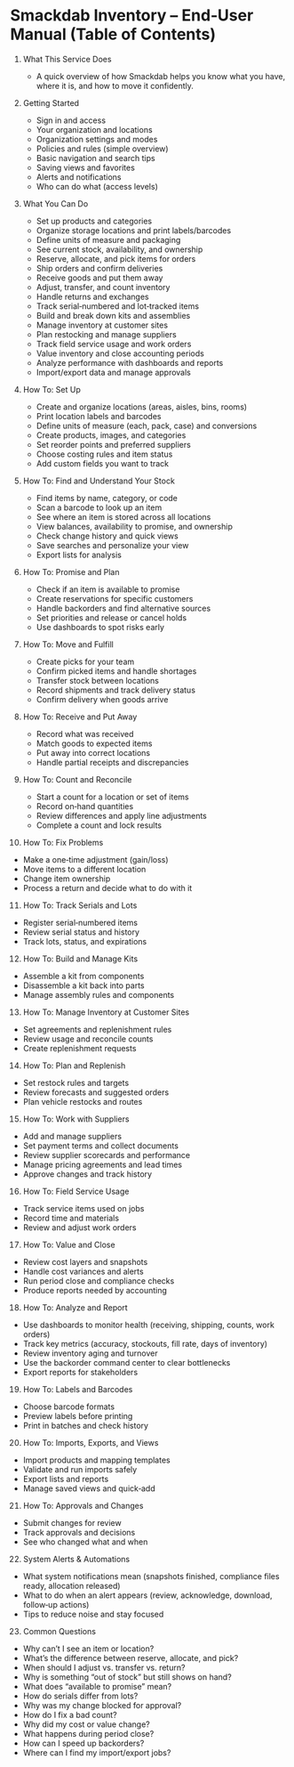 # Smackdab Inventory – End‑User Manual (Table of Contents)

1. What This Service Does
   - A quick overview of how Smackdab helps you know what you have, where it is, and how to move it confidently.

2. Getting Started
   - Sign in and access
   - Your organization and locations
   - Organization settings and modes
   - Policies and rules (simple overview)
   - Basic navigation and search tips
   - Saving views and favorites
   - Alerts and notifications
   - Who can do what (access levels)

3. What You Can Do
   - Set up products and categories
   - Organize storage locations and print labels/barcodes
   - Define units of measure and packaging
   - See current stock, availability, and ownership
   - Reserve, allocate, and pick items for orders
   - Ship orders and confirm deliveries
   - Receive goods and put them away
   - Adjust, transfer, and count inventory
   - Handle returns and exchanges
   - Track serial‑numbered and lot‑tracked items
   - Build and break down kits and assemblies
   - Manage inventory at customer sites
   - Plan restocking and manage suppliers
   - Track field service usage and work orders
   - Value inventory and close accounting periods
   - Analyze performance with dashboards and reports
   - Import/export data and manage approvals

4. How To: Set Up
   - Create and organize locations (areas, aisles, bins, rooms)
   - Print location labels and barcodes
   - Define units of measure (each, pack, case) and conversions
   - Create products, images, and categories
   - Set reorder points and preferred suppliers
   - Choose costing rules and item status
   - Add custom fields you want to track

5. How To: Find and Understand Your Stock
   - Find items by name, category, or code
   - Scan a barcode to look up an item
   - See where an item is stored across all locations
   - View balances, availability to promise, and ownership
   - Check change history and quick views
   - Save searches and personalize your view
   - Export lists for analysis

6. How To: Promise and Plan
   - Check if an item is available to promise
   - Create reservations for specific customers
   - Handle backorders and find alternative sources
   - Set priorities and release or cancel holds
   - Use dashboards to spot risks early

7. How To: Move and Fulfill
   - Create picks for your team
   - Confirm picked items and handle shortages
   - Transfer stock between locations
   - Record shipments and track delivery status
   - Confirm delivery when goods arrive

8. How To: Receive and Put Away
   - Record what was received
   - Match goods to expected items
   - Put away into correct locations
   - Handle partial receipts and discrepancies

9. How To: Count and Reconcile
   - Start a count for a location or set of items
   - Record on‑hand quantities
   - Review differences and apply line adjustments
   - Complete a count and lock results

10. How To: Fix Problems
   - Make a one‑time adjustment (gain/loss)
   - Move items to a different location
   - Change item ownership
   - Process a return and decide what to do with it

11. How To: Track Serials and Lots
   - Register serial‑numbered items
   - Review serial status and history
   - Track lots, status, and expirations

12. How To: Build and Manage Kits
   - Assemble a kit from components
   - Disassemble a kit back into parts
   - Manage assembly rules and components

13. How To: Manage Inventory at Customer Sites
   - Set agreements and replenishment rules
   - Review usage and reconcile counts
   - Create replenishment requests

14. How To: Plan and Replenish
   - Set restock rules and targets
   - Review forecasts and suggested orders
   - Plan vehicle restocks and routes

15. How To: Work with Suppliers
   - Add and manage suppliers
   - Set payment terms and collect documents
   - Review supplier scorecards and performance
   - Manage pricing agreements and lead times
   - Approve changes and track history

16. How To: Field Service Usage
   - Track service items used on jobs
   - Record time and materials
   - Review and adjust work orders

17. How To: Value and Close
   - Review cost layers and snapshots
   - Handle cost variances and alerts
   - Run period close and compliance checks
   - Produce reports needed by accounting

18. How To: Analyze and Report
   - Use dashboards to monitor health (receiving, shipping, counts, work orders)
   - Track key metrics (accuracy, stockouts, fill rate, days of inventory)
   - Review inventory aging and turnover
   - Use the backorder command center to clear bottlenecks
   - Export reports for stakeholders

19. How To: Labels and Barcodes
   - Choose barcode formats
   - Preview labels before printing
   - Print in batches and check history

20. How To: Imports, Exports, and Views
   - Import products and mapping templates
   - Validate and run imports safely
   - Export lists and reports
   - Manage saved views and quick‑add

21. How To: Approvals and Changes
   - Submit changes for review
   - Track approvals and decisions
   - See who changed what and when

22. System Alerts & Automations
   - What system notifications mean (snapshots finished, compliance files ready, allocation released)
   - What to do when an alert appears (review, acknowledge, download, follow‑up actions)
   - Tips to reduce noise and stay focused

23. Common Questions
   - Why can’t I see an item or location?
   - What’s the difference between reserve, allocate, and pick?
   - When should I adjust vs. transfer vs. return?
   - Why is something “out of stock” but still shows on hand?
   - What does “available to promise” mean?
   - How do serials differ from lots?
   - Why was my change blocked for approval?
   - How do I fix a bad count?
   - Why did my cost or value change?
   - What happens during period close?
   - How can I speed up backorders?
   - Where can I find my import/export jobs?
